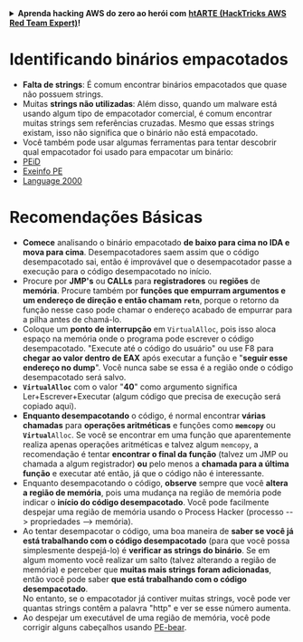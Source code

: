 <details>

<summary><strong>Aprenda hacking AWS do zero ao herói com</strong> <a href="https://training.hacktricks.xyz/courses/arte"><strong>htARTE (HackTricks AWS Red Team Expert)</strong></a><strong>!</strong></summary>

Outras maneiras de apoiar o HackTricks:

* Se você quiser ver sua **empresa anunciada no HackTricks** ou **baixar o HackTricks em PDF** Confira os [**PLANOS DE ASSINATURA**](https://github.com/sponsors/carlospolop)!
* Adquira o [**swag oficial PEASS & HackTricks**](https://peass.creator-spring.com)
* Descubra [**A Família PEASS**](https://opensea.io/collection/the-peass-family), nossa coleção exclusiva de [**NFTs**](https://opensea.io/collection/the-peass-family)
* **Junte-se ao** 💬 [**grupo Discord**](https://discord.gg/hRep4RUj7f) ou ao [**grupo telegram**](https://t.me/peass) ou **siga-nos** no **Twitter** 🐦 [**@carlospolopm**](https://twitter.com/hacktricks_live)**.**
* **Compartilhe seus truques de hacking enviando PRs para os** repositórios [**HackTricks**](https://github.com/carlospolop/hacktricks) e [**HackTricks Cloud**](https://github.com/carlospolop/hacktricks-cloud).

</details>


# Identificando binários empacotados

* **Falta de strings**: É comum encontrar binários empacotados que quase não possuem strings.
* Muitas **strings não utilizadas**: Além disso, quando um malware está usando algum tipo de empacotador comercial, é comum encontrar muitas strings sem referências cruzadas. Mesmo que essas strings existam, isso não significa que o binário não está empacotado.
* Você também pode usar algumas ferramentas para tentar descobrir qual empacotador foi usado para empacotar um binário:
* [PEiD](http://www.softpedia.com/get/Programming/Packers-Crypters-Protectors/PEiD-updated.shtml)
* [Exeinfo PE](http://www.softpedia.com/get/Programming/Packers-Crypters-Protectors/ExEinfo-PE.shtml)
* [Language 2000](http://farrokhi.net/language/)

# Recomendações Básicas

* **Comece** analisando o binário empacotado **de baixo para cima no IDA e mova para cima**. Desempacotadores saem assim que o código desempacotado sai, então é improvável que o desempacotador passe a execução para o código desempacotado no início.
* Procure por **JMP's** ou **CALLs** para **registradores** ou **regiões** de **memória**. Procure também por **funções que empurram argumentos e um endereço de direção e então chamam `retn`**, porque o retorno da função nesse caso pode chamar o endereço acabado de empurrar para a pilha antes de chamá-lo.
* Coloque um **ponto de interrupção** em `VirtualAlloc`, pois isso aloca espaço na memória onde o programa pode escrever o código desempacotado. "Execute até o código do usuário" ou use F8 para **chegar ao valor dentro de EAX** após executar a função e "**seguir esse endereço no dump**". Você nunca sabe se essa é a região onde o código desempacotado será salvo.
* **`VirtualAlloc`** com o valor "**40**" como argumento significa Ler+Escrever+Executar (algum código que precisa de execução será copiado aqui).
* **Enquanto desempacotando** o código, é normal encontrar **várias chamadas** para **operações aritméticas** e funções como **`memcopy`** ou **`Virtual`**`Alloc`. Se você se encontrar em uma função que aparentemente realiza apenas operações aritméticas e talvez algum `memcopy`, a recomendação é tentar **encontrar o final da função** (talvez um JMP ou chamada a algum registrador) **ou** pelo menos a **chamada para a última função** e executar até então, já que o código não é interessante.
* Enquanto desempacotando o código, **observe** sempre que você **altera a região de memória**, pois uma mudança na região de memória pode indicar o **início do código desempacotado**. Você pode facilmente despejar uma região de memória usando o Process Hacker (processo --> propriedades --> memória).
* Ao tentar desempacotar o código, uma boa maneira de **saber se você já está trabalhando com o código desempacotado** (para que você possa simplesmente despejá-lo) é **verificar as strings do binário**. Se em algum momento você realizar um salto (talvez alterando a região de memória) e perceber que **muitas mais strings foram adicionadas**, então você pode saber **que está trabalhando com o código desempacotado**.\
No entanto, se o empacotador já contiver muitas strings, você pode ver quantas strings contêm a palavra "http" e ver se esse número aumenta.
* Ao despejar um executável de uma região de memória, você pode corrigir alguns cabeçalhos usando [PE-bear](https://github.com/hasherezade/pe-bear-releases/releases).

</details>
